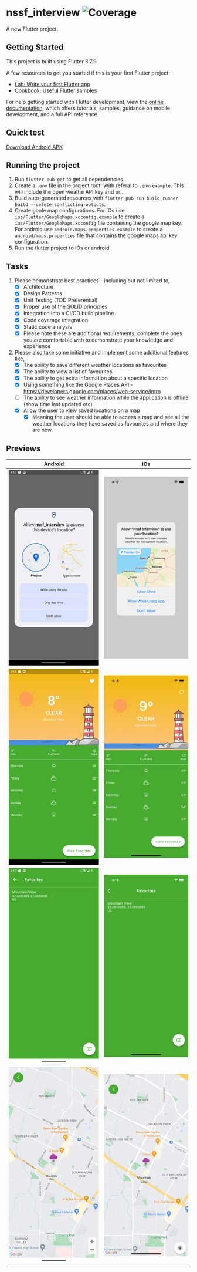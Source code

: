 # nssf_interview ![Coverage](https://raw.githubusercontent.com/wizlif/flutter_interview/master/resources/coverage_badge.svg)

A new Flutter project.

## Getting Started

This project is built using Flutter 3.7.9.

A few resources to get you started if this is your first Flutter project:

- [Lab: Write your first Flutter app](https://docs.flutter.dev/get-started/codelab)
- [Cookbook: Useful Flutter samples](https://docs.flutter.dev/cookbook)

For help getting started with Flutter development, view the
[online documentation](https://docs.flutter.dev/), which offers tutorials,
samples, guidance on mobile development, and a full API reference.

## Quick test
[Download Android APK](https://raw.githubusercontent.com/wizlif/flutter_interview/master/resources/app-release.apk)

## Running the project

1. Run `flutter pub get` to get all dependencies.
2. Create a `.env` file in the project root. With referal to `.env-example`. This will include the open weathe API key and url. 
3. Build auto-generated resources with `flutter pub run build_runner build --delete-conflicting-outputs`.
4. Create goole map configurations. For iOs use `ios/Flutter/GoogleMaps.xcconfig.example` to create a `ios/Flutter/GoogleMaps.xcconfig` file containing the google map key. For android use `android/maps.properties.example` to create a `android/maps.properties` file that contains the google maps api key configuration.
5. Run the flutter project to iOs or android. 

## Tasks

1. Please demonstrate best practices - including but not limited to,
    + [x] Architecture
    + [x] Design Patterns
    + [x] Unit Testing (TDD Preferential)
    + [x] Proper use of the SOLID principles
    + [x] Integration into a CI/CD build pipeline
    + [x] Code coverage integration
    + [x] Static code analysis
    + [x] Please note these are additional requirements, complete the ones you are comfortable with to demonstrate your knowledge and experience
2. Please also take some initiative and implement some additional features like,
    + [x] The ability to save different weather locations as favourites
    + [x] The ability to view a list of favourites
    + [x] The ability to get extra information about a specific location
    + [x] Using something like the Google Places API - https://developers.google.com/places/web-service/intro
    + [ ] The ability to see weather information while the application is offline (show time last updated etc)
    + [x] Allow the user to view saved locations on a map
        + [x] Meaning the user should be able to access a map and see all the weather locations they have saved as favourites and where they are now.

## Previews

| Android | iOs |
| --- | --- |
| ![](resources/android/01.png) | ![](resources/ios/01.png) |
| ![](resources/android/02.png) | ![](resources/ios/02.png) |
| ![](resources/android/03.png) | ![](resources/ios/03.png) |
| ![](resources/android/04.png) | ![](resources/ios/04.png) |
